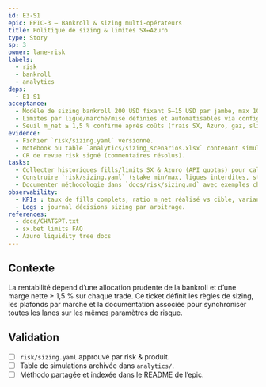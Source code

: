 ```yaml
---
id: E3-S1
epic: EPIC-3 — Bankroll & sizing multi-opérateurs
title: Politique de sizing & limites SX↔Azuro
type: Story
sp: 3
owner: lane-risk
labels:
  - risk
  - bankroll
  - analytics
deps:
  - E1-S1
acceptance:
  - Modèle de sizing bankroll 200 USD fixant 5–15 USD par jambe, max 10 % de la banque par trade et stop-day −10 USD, publié avec scénarios comparés (flat vs Kelly ≤ 0,25).
  - Limites par ligue/marché/mise définies et automatisables via config `risk/sizing.yaml`, incluant contrôles partial fills SX et rejet marchés in-play.
  - Seuil m_net ≥ 1,5 % confirmé après coûts (frais SX, Azuro, gaz, slippage) avec table calcul et estimateur ±5 % documenté.
evidence:
  - Fichier `risk/sizing.yaml` versionné.
  - Notebook ou table `analytics/sizing_scenarios.xlsx` contenant simulations.
  - CR de revue risk signé (commentaires résolus).
tasks:
  - Collecter historiques fills/limits SX & Azuro (API quotas) pour calibrage.
  - Construire `risk/sizing.yaml` (stake min/max, ligues interdites, step size).
  - Documenter méthodologie dans `docs/risk/sizing.md` avec exemples chiffrés.
observability:
  - KPIs : taux de fills complets, ratio m_net réalisé vs cible, variance P&L.
  - Logs : journal décisions sizing par arbitrage.
references:
  - docs/CHATGPT.txt
  - sx.bet limits FAQ
  - Azuro liquidity tree docs
---
```


## Contexte
La rentabilité dépend d’une allocation prudente de la bankroll et d’une marge nette ≥ 1,5 % sur chaque trade. Ce ticket définit les règles de sizing, les plafonds par marché et la documentation associée pour synchroniser toutes les lanes sur les mêmes paramètres de risque.

## Validation
- [ ] `risk/sizing.yaml` approuvé par risk & produit.
- [ ] Table de simulations archivée dans `analytics/`.
- [ ] Méthodo partagée et indexée dans le README de l’epic.
